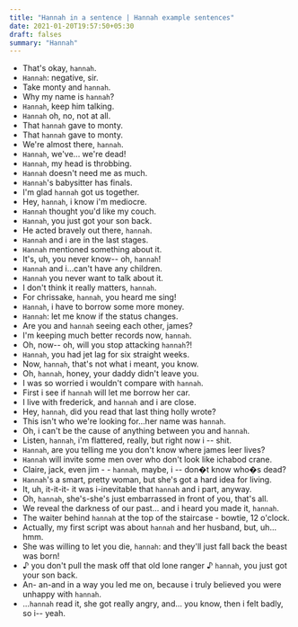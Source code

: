 ```yaml
---
title: "Hannah in a sentence | Hannah example sentences"
date: 2021-01-20T19:57:50+05:30
draft: falses
summary: "Hannah"
---
```

- That's okay, `hannah`.
- `Hannah`: negative, sir.
- Take monty and `hannah`.
- Why my name is `hannah`?
- `Hannah`, keep him talking.
- `Hannah` oh, no, not at all.
- That `hannah` gave to monty.
- That `hannah` gave to monty.
- We're almost there, `hannah`.
- `Hannah`, we've... we're dead!
- `Hannah`, my head is throbbing.
- `Hannah` doesn't need me as much.
- `Hannah`'s babysitter has finals.
- I'm glad `hannah` got us together.
- Hey, `hannah`, i know i'm mediocre.
- `Hannah` thought you'd like my couch.
- `Hannah`, you just got your son back.
- He acted bravely out there, `hannah`.
- `Hannah` and i are in the last stages.
- `Hannah` mentioned something about it.
- It's, uh, you never know-- oh, `hannah`!
- `Hannah` and i...can't have any children.
- `Hannah` you never want to talk about it.
- I don't think it really matters, `hannah`.
- For chrissake, `hannah`, you heard me sing!
- `Hannah`, i have to borrow some more money.
- `Hannah`: let me know if the status changes.
- Are you and `hannah` seeing each other, james?
- I'm keeping much better records now, `hannah`.
- Oh, now-- oh, will you stop attacking `hannah`?!
- `Hannah`, you had jet lag for six straight weeks.
- Now, `hannah`, that's not what i meant, you know.
- Oh, `hannah`, honey, your daddy didn't leave you.
- I was so worried i wouldn't compare with `hannah`.
- First i see if `hannah` will let me borrow her car.
- I live with frederick, and `hannah` and i are close.
- Hey, `hannah`, did you read that last thing holly wrote?
- This isn't who we're looking for...her name was `hannah`.
- Oh, i can't be the cause of anything between you and `hannah`.
- Listen, `hannah`, i'm flattered, really, but right now i -- shit.
- `Hannah`, are you telling me you don't know where james leer lives?
- `Hannah` will invite some men over who don't look like ichabod crane.
- Claire, jack, even jim - - `hannah`, maybe, i -- don�t know who�s dead?
- `Hannah`'s a smart, pretty woman, but she's got a hard idea for living.
- It, uh, it-it-it- it was i-inevitable that `hannah` and i part, anyway.
- Oh, `hannah`, she's-she's just embarrassed in front of you, that's all.
- We reveal the darkness of our past... and i heard you made it, `hannah`.
- The waiter behind `hannah` at the top of the staircase - bowtie, 12 o'clock.
- Actually, my first script was about `hannah` and her husband, but, uh... hmm.
- She was willing to let you die, `hannah`: and they'll just fall back the beast was born!
- ♪ you don't pull the mask off that old lone ranger ♪ `hannah`, you just got your son back.
- An- an-and in a way you led me on, because i truly believed you were unhappy with `hannah`.
- ...`hannah` read it, she got really angry, and... you know, then i felt badly, so i-- yeah.
                 
